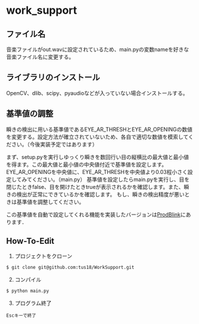 # work_support

## ファイル名
音楽ファイルがout.wavに設定されているため、main.pyの変数nameを好きな音楽ファイル名に変更する。

## ライブラリのインストール
OpenCV、dlib、scipy、pyaudioなどが入っていない場合インストールする。

## 基準値の調整
瞬きの検出に用いる基準値であるEYE_AR_THRESHとEYE_AR_OPENINGの数値を変更する。設定方法が確立されていないため、各自で適切な数値を模索してください。（今後実装予定ではあります）

まず、setup.pyを実行しゆっくり瞬きを数回行い目の縦横比の最大値と最小値を得ます。この最大値と最小値の中央値付近で基準値を設定します。
EYE_AR_OPENINGを中央値に、EYE_AR_THRESHを中央値より0.03程小さく設定してみてください。（main.py）
基準値を設定したらmain.pyを実行し、目を閉じたときfalse、目を開けたときtrueが表示されるかを確認します。また、瞬きの検出が正常にできているかを確認します。
もし、瞬きの検出精度が悪いときは基準値を調整してください。

この基準値を自動で設定してくれる機能を実装したバージョンは[ProdBlink](https://github.com/tus18/ProdBlink)にあります．


## How-To-Edit
1. プロジェクトをクローン
```bash
$ git clone git@github.com:tus18/WorkSupport.git
```

2. コンパイル
```bash
$ python main.py
```
3. プログラム終了
```
Escキーで終了
```
